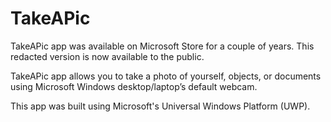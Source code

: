 # TakeAPic
TakeAPic app was available on Microsoft Store for a couple of years. This redacted version is now available to the public.

TakeAPic app allows you to take a photo of yourself, objects, or documents using Microsoft Windows desktop/laptop’s default webcam.

This app was built using Microsoft's Universal Windows Platform (UWP).
